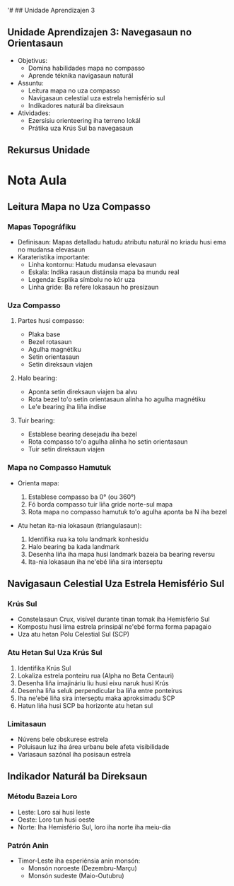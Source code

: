 '# ## Unidade Aprendizajen 3

## Unidade Aprendizajen 3: Navegasaun no Orientasaun
- Objetivus:
  * Domina habilidades mapa no compasso
  * Aprende téknika navigasaun naturál
- Assuntu:
  * Leitura mapa no uza compasso
  * Navigasaun celestial uza estrela hemisfério sul
  * Indikadores naturál ba direksaun
- Atividades:
  * Ezersísiu orienteering iha terreno lokál
  * Prátika uza Krús Sul ba navegasaun

## Rekursus Unidade

# Nota Aula

## Leitura Mapa no Uza Compasso

### Mapas Topográfiku
- Definisaun: Mapas detalladu hatudu atributu naturál no kriadu husi ema no mudansa elevasaun
- Karateristika importante:
  * Linha kontornu: Hatudu mudansa elevasaun
  * Eskala: Indika rasaun distánsia mapa ba mundu real
  * Legenda: Esplika símbolu no kór uza
  * Linha gride: Ba refere lokasaun ho presizaun

### Uza Compasso
1. Partes husi compasso:
   - Plaka base
   - Bezel rotasaun
   - Agulha magnétiku
   - Setin orientasaun
   - Setin direksaun viajen

2. Halo bearing:
   - Aponta setin direksaun viajen ba alvu
   - Rota bezel to'o setin orientasaun alinha ho agulha magnétiku
   - Le'e bearing iha liña índise

3. Tuir bearing:
   - Establese bearing desejadu iha bezel
   - Rota compasso to'o agulha alinha ho setin orientasaun
   - Tuir setin direksaun viajen

### Mapa no Compasso Hamutuk
- Orienta mapa:
  1. Establese compasso ba 0° (ou 360°)
  2. Fó borda compasso tuir liña gride norte-sul mapa
  3. Rota mapa no compasso hamutuk to'o agulha aponta ba N iha bezel

- Atu hetan ita-nia lokasaun (triangulasaun):
  1. Identifika rua ka tolu landmark konhesidu
  2. Halo bearing ba kada landmark
  3. Desenha liña iha mapa husi landmark bazeia ba bearing reversu
  4. Ita-nia lokasaun iha ne'ebé liña sira interseptu

## Navigasaun Celestial Uza Estrela Hemisfério Sul

### Krús Sul
- Constelasaun Crux, visível durante tinan tomak iha Hemisfério Sul
- Kompostu husi lima estrela prinsipál ne'ebé forma forma papagaio
- Uza atu hetan Polu Celestial Sul (SCP)

### Atu Hetan Sul Uza Krús Sul
1. Identifika Krús Sul
2. Lokaliza estrela ponteiru rua (Alpha no Beta Centauri)
3. Desenha liña imajináriu liu husi eixu naruk husi Krús
4. Desenha liña seluk perpendicular ba liña entre ponteirus
5. Iha ne'ebé liña sira interseptu maka aproksimadu SCP
6. Hatun liña husi SCP ba horizonte atu hetan sul

### Limitasaun
- Núvens bele obskurese estrela
- Poluisaun luz iha área urbanu bele afeta visibilidade
- Variasaun sazónal iha posisaun estrela

## Indikador Naturál ba Direksaun

### Métodu Bazeia Loro
- Leste: Loro sai husi leste
- Oeste: Loro tun husi oeste
- Norte: Iha Hemisfério Sul, loro iha norte iha meiu-dia

### Patrón Anin
- Timor-Leste iha esperiénsia anin monsón:
  * Monsón noroeste (Dezembru-Marçu)
  * Monsón sudeste (Maio-Outubru)